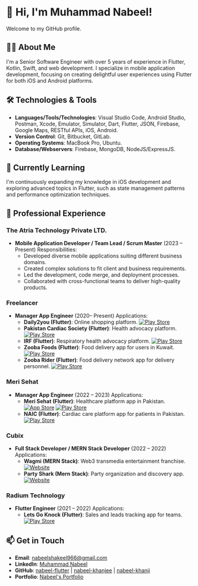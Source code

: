 # 👋 Hi, I'm Muhammad Nabeel!

Welcome to my GitHub profile.

## 👨‍💻 About Me

I'm a Senior Software Engineer with over 5 years of experience in Flutter, Kotlin, Swift, and web development. I specialize in mobile application development, focusing on creating delightful user experiences using Flutter for both iOS and Android platforms.

## 🛠️ Technologies & Tools

- **Languages/Tools/Technologies**: Visual Studio Code, Android Studio, Postman, Xcode, Emulator, Simulator, Dart, Flutter, JSON, Firebase, Google Maps, RESTful APIs, iOS, Android.
- **Version Control**: Git, Bitbucket, GitLab.
- **Operating Systems**: MacBook Pro, Ubuntu.
- **Database/Webservers**: Firebase, MongoDB, NodeJS/ExpressJS.

## 🌱 Currently Learning

I'm continuously expanding my knowledge in iOS development and exploring advanced topics in Flutter, such as state management patterns and performance optimization techniques.

## 💼 Professional Experience

### The Atria Technology Private LTD.

- **Mobile Application Developer / Team Lead / Scrum Master** (2023 – Present)
  Responsibilities:
  - Developed diverse mobile applications suiting different business domains.
  - Created complex solutions to fit client and business requirements.
  - Led the development, code merge, and deployment processes.
  - Collaborated with cross-functional teams to deliver high-quality products.

### Freelancer

- **Manager App Engineer** (2020– Present)
  Applications:
  - **Daily2you (Flutter)**: Online shopping platform.
    [![Play Store](https://img.shields.io/badge/Play%20Store-Daily2you-blue)](https://play.google.com/store/apps/details?id=com.daily2you.customer)
  - **Pakistan Cardiac Society (Flutter)**: Health advocacy platform.
    [![Play Store](https://img.shields.io/badge/Play%20Store-Pakistan%20Cardiac%20Society-blue)](https://play.google.com/store/apps/details?id=com.getz_pharma.pcs)
  - **IRF (Flutter)**: Respiratory health advocacy platform.
    [![Play Store](https://img.shields.io/badge/Play%20Store-IRF-blue)](https://play.google.com/store/apps/details?id=com.getz_pharma.irf)
  - **Zooba Foods (Flutter)**: Food delivery app for users in Kuwait.
    [![Play Store](https://img.shields.io/badge/Play%20Store-Zooba%20Foods-blue)](https://play.google.com/store/apps/details?id=com.midwaretech.zooba)
  - **Zooba Rider (Flutter)**: Food delivery network app for delivery personnel.
    [![Play Store](https://img.shields.io/badge/Play%20Store-Zooba%20Rider-blue)](https://play.google.com/store/apps/details?id=com.midwaretech.zoob_rider_android)

### Meri Sehat

- **Manager App Engineer** (2022 – 2023)
  Applications:
  - **Meri Sehat (Flutter)**: Healthcare platform app in Pakistan.
    [![App Store](https://img.shields.io/badge/App%20Store-Meri%20Sehat-brightgreen)](https://apps.apple.com/us/app/meri-sehat/id1643174046)
    [![Play Store](https://img.shields.io/badge/Play%20Store-Meri%20Sehat-brightgreen)](https://play.google.com/store/apps/details?id=pk.merisehat.app&pli=1)
  - **NAIC (Flutter)**: Cardiac care platform app for patients in Pakistan.
    [![Play Store](https://img.shields.io/badge/Play%20Store-NAIC-brightgreen)](https://play.google.com/store/apps/details?id=com.getz_pharma.nicvd)

### Cubix

- **Full Stack Developer / MERN Stack Developer** (2022 – 2022)
  Applications:
  - **Wagmi (MERN Stack)**: Web3 transmedia entertainment franchise.
    [![Website](https://img.shields.io/badge/Website-Wagmi-brightgreen)](https://www.wagmigame.io/en)
  - **Party Shark (Mern Stack)**: Party organization and discovery app.
    [![Website](https://img.shields.io/badge/Website-Party%20Shark-brightgreen)](https://www.partyshark.com/)

### Radium Technology

- **Flutter Engineer** (2021 – 2022)
  Applications:
  - **Lets Go Knock (Flutter)**: Sales and leads tracking app for teams.
    [![Play Store](https://img.shields.io/badge/Play%20Store-Lets%20Go%20Knock-brightgreen)](https://play.google.com/store/apps/details?id=com.doortodoor.doorknocker.android)

## 📫 Get in Touch

- **Email**: [nabeelshakeel966@gmail.com](mailto:nabeelshakeel966@gmail.com)
- **LinkedIn**: [Muhammad Nabeel](https://www.linkedin.com/in/nabeel-flutter/)
- **GitHub**: [nabeel-flutter](https://github.com/nabeel-flutter) | [nabeel-khanjee](https://github.com/nabeel-khanjee) | [nabeel-khanji](https://github.com/nabeel-khanji)
- **Portfolio**: [Nabeel's Portfolio](https://read.cv/nabeelkhanjee)

